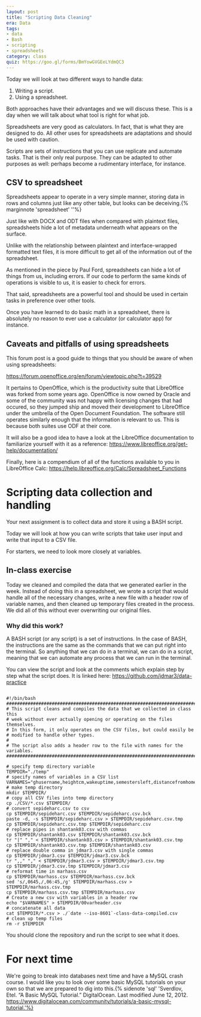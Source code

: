 ```yaml
---
layout: post
title: "Scripting Data Cleaning"
era: Data
tags: 
- data
- Bash
- scripting
- spreadsheets
category: class
quiz: https://goo.gl/forms/BmYowGVGEeLYdmQC3
---
```


Today we will look at two different ways to handle data:

1. Writing a script.
2. Using a spreadsheet.

Both approaches have their advantages and we will discuss these. 
This is a day when we will talk about what tool is right for what job. 

<excerpt/>

Spreadsheets are very good as calculators. 
In fact, that is what they are designed to do. 
All other uses for spreadsheets are adaptations and should be used with caution.

Scripts are sets of instructions that you can use replicate and automate tasks. 
That is their only real purpose. 
They can be adapted to other purposes as well: perhaps become a rudimentary interface, for instance.

## CSV to spreadsheet

Spreadsheets appear to operate in a very simple manner, storing data in rows and columns just like any other table, but looks can be deceiving.{% marginnote 'spreadsheet' ''%} 

Just like with DOCX and ODT files when compared with plaintext files, spreadsheets hide a lot of metadata underneath what appears on the surface. 

Unlike with the relationship between plaintext and interface-wrapped formatted text files, it is more difficult to get all of the information out of the spreadsheet. 

As mentioned in the piece by Paul Ford, spreadsheets can hide a lot of things from us, including errors. 
If our code to perform the same kinds of operations is visible to us, it is easier to check for errors. 

That said, spreadsheets are a powerful tool and should be used in certain tasks in preference over other tools. 

Once you have learned to do basic math in a spreadsheet, there is absolutely no reason to ever use a calculator (or calculator app) for instance.

## Caveats and pitfalls of using spreadsheets

This forum post is a good guide to things that you should be aware of when using spreadsheets:

https://forum.openoffice.org/en/forum/viewtopic.php?t=39529

It pertains to OpenOffice, which is the productivity suite that LibreOffice was forked from some years ago. 
OpenOffice is now owned by Oracle and some of the community was not happy with licensing changes that had occured, so they jumped ship and moved their development to LibreOffice under the umbrella of the Open Document Foundation. 
The software still operates similarly enough that the information is relevant to us. 
This is because both suites use ODF at their core. 

It will also be a good idea to have a look at the LibreOffice documentation to familiarize yourself with it as a reference: https://www.libreoffice.org/get-help/documentation/

Finally, here is a compendium of all of the functions available to you in LibreOffice Calc: https://help.libreoffice.org/Calc/Spreadsheet_Functions

# Scripting data collection and handling

Your next assignment is to collect data and store it using a BASH script. 

Today we will look at how you can write scripts that take user input and write that input to a CSV file. 

For starters, we need to look more closely at variables. 

## In-class exercise

Today we cleaned and compiled the data that we generated earlier in the week. 
Instead of doing this in a spreadsheet, we wrote a script that would handle all of the necessary changes, write a new file with a header row of variable names, and then cleaned up temporary files created in the process. 
We did all of this without ever overwriting our original files. 

### Why did this work? 

A BASH script (or any script) is a set of instructions. 
In the case of BASH, the instructions are the same as the commands that we can put right into the terminal.
So anything that we can do in a terminal, we can do in a script, meaning that we can automate any process that we can run in the terminal. 

You can view the script and look at the comments which explain step by step what the script does. It is linked here: https://github.com/jdmar3/data-practice

```

#!/bin/bash
#############################################################################
# This script cleans and compiles the data that we collected in class this
# week without ever actually opening or operating on the files themselves.
# In this form, it only operates on the CSV files, but could easily be 
# modified to handle other types. 
# 
# The script also adds a header row to the file with names for the variables.
#############################################################################

# specify temp directory variable
TEMPDIR="./temp"
# specify names of variables in a CSV list
VARNAMES="ghusername,heightcm,wakeuptime,semestersleft,distancefromhome"
# make temp directory
mkdir $TEMPDIR/
# copy all CSV files into temp directory
cp ./CSV/*.csv $TEMPDIR/
# convert sepideharc.csv to csv
cp $TEMPDIR/sepideharc.csv $TEMPDIR/sepideharc.csv.bck
paste -d, -s $TEMPDIR/sepideharc.csv > $TEMPDIR/sepideharc.csv.tmp
cp $TEMPDIR/sepideharc.csv.tmp $TEMPDIR/sepideharc.csv
# replace pipes in shantank03.csv with commas
cp $TEMPDIR/shantank03.csv $TEMPDIR/shantank03.csv.bck
tr "|" "," < $TEMPDIR/shantank03.csv > $TEMPDIR/shantank03.csv.tmp
cp $TEMPDIR/shantank03.csv.tmp $TEMPDIR/shantank03.csv
# replace double comma in jdmar3.csv with single commas
cp $TEMPDIR/jdmar3.csv $TEMPDIR/jdmar3.csv.bck
tr ",," "," < $TEMPDIR/jdmar3.csv > $TEMPDIR/jdmar3.csv.tmp
cp $TEMPDIR/jdmar3.csv.tmp $TEMPDIR/jdmar3.csv
# reformat time in marhass.csv
cp $TEMPDIR/marhass.csv $TEMPDIR/marhass.csv.bck
sed 's/,0645,/,06:45,/g' $TEMPDIR/marhass.csv > $TEMPDIR/marhass.csv.tmp
cp $TEMPDIR/marhass.csv.tmp $TEMPDIR/marhass.csv
# Create a new csv with variables in a header row
echo "$VARNAMES" > $TEMPDIR/00varheader.csv
# concatenate all data
cat $TEMPDIR/*.csv > ./`date --iso-8601`-class-data-compiled.csv
# clean up temp files
rm -r $TEMPDIR

```

You should clone the repository and run the script to see what it does. 

# For next time

We're going to break into databases next time and have a MySQL crash course. 
I would like you to look over some basic MySQL tutorials on your own so that we are prepared to dig into this.{% sidenote 'sql' 'Sverdlov, Etel. “A Basic MySQL Tutorial.” DigitalOcean. Last modified June 12, 2012. https://www.digitalocean.com/community/tutorials/a-basic-mysql-tutorial.'%} 
